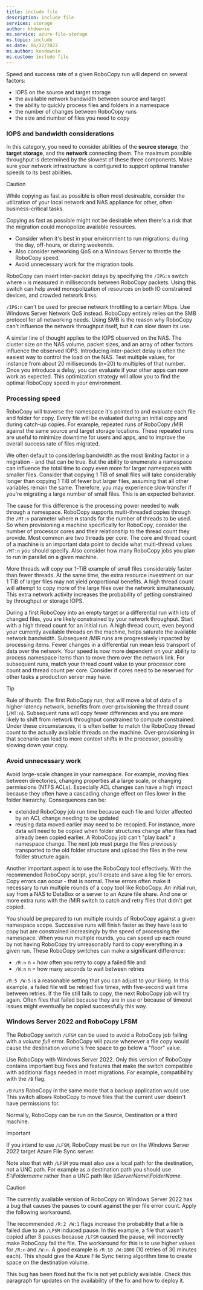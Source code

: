 ```yaml
---
title: include file
description: include file
services: storage
author: khdownie
ms.service: azure-file-storage
ms.topic: include
ms.date: 06/22/2022
ms.author: kendownie
ms.custom: include file
---
```


Speed and success rate of a given RoboCopy run will depend on several factors:

* IOPS on the source and target storage
* the available network bandwidth between source and target
* the ability to quickly process files and folders in a namespace
* the number of changes between RoboCopy runs
* the size and number of files you need to copy


### IOPS and bandwidth considerations

In this category, you need to consider abilities of the **source storage**, the **target storage**, and the **network** connecting them. The maximum possible throughput is determined by the slowest of these three components. Make sure your network infrastructure is configured to support optimal transfer speeds to its best abilities.

> [!CAUTION]
> While copying as fast as possible is often most desireable, consider the utilization of your local network and NAS appliance for other, often business-critical tasks.

Copying as fast as possible might not be desirable when there's a risk that the migration could monopolize available resources.

* Consider when it's best in your environment to run migrations: during the day, off-hours, or during weekends.
* Also consider networking QoS on a Windows Server to throttle the RoboCopy speed.
* Avoid unnecessary work for the migration tools.

RoboCopy can insert inter-packet delays by specifying the `/IPG:n` switch where `n` is measured in milliseconds between RoboCopy packets. Using this switch can help avoid monopolization of resources on both IO constrained devices, and crowded network links.

`/IPG:n` can't be used for precise network throttling to a certain Mbps. Use Windows Server Network QoS instead. RoboCopy entirely relies on the SMB protocol for all networking needs. Using SMB is the reason why RoboCopy can't influence the network throughput itself, but it can slow down its use.

A similar line of thought applies to the IOPS observed on the NAS. The cluster size on the NAS volume, packet sizes, and an array of other factors influence the observed IOPS. Introducing inter-packet delay is often the easiest way to control the load on the NAS. Test multiple values, for instance from about 20 milliseconds (n=20) to multiples of that number. Once you introduce a delay, you can evaluate if your other apps can now work as expected. This optimization strategy will allow you to find the optimal RoboCopy speed in your environment.

### Processing speed

RoboCopy will traverse the namespace it's pointed to and evaluate each file and folder for copy. Every file will be evaluated during an initial copy and during catch-up copies. For example, repeated runs of RoboCopy /MIR against the same source and target storage locations. These repeated runs are useful to minimize downtime for users and apps, and to improve the overall success rate of files migrated.

We often default to considering bandwidth as the most limiting factor in a migration - and that can be true. But the ability to enumerate a namespace can influence the total time to copy even more for larger namespaces with smaller files. Consider that copying 1 TiB of small files will take considerably longer than copying 1 TiB of fewer but larger files, assuming that all other variables remain the same. Therefore, you may experience slow transfer if you're migrating a large number of small files. This is an expected behavior.

The cause for this difference is the processing power needed to walk through a namespace. RoboCopy supports multi-threaded copies through the `/MT:n` parameter where **n** stands for the number of threads to be used. So when provisioning a machine specifically for RoboCopy, consider the number of processor cores and their relationship to the thread count they provide. Most common are two threads per core. The core and thread count of a machine is an important data point to decide what multi-thread values `/MT:n` you should specify. Also consider how many RoboCopy jobs you plan to run in parallel on a given machine.

More threads will copy our 1-TiB example of small files considerably faster than fewer threads. At the same time, the extra resource investment on our 1 TiB of larger files may not yield proportional benefits. A high thread count will attempt to copy more of the large files over the network simultaneously. This extra network activity increases the probability of getting constrained by throughput or storage IOPS.

During a first RoboCopy into an empty target or a differential run with lots of changed files, you are likely constrained by your network throughput. Start with a high thread count for an initial run. A high thread count, even beyond your currently available threads on the machine, helps saturate the available network bandwidth. Subsequent /MIR runs are progressively impacted by processing items. Fewer changes in a differential run mean less transport of data over the network. Your speed is now more dependent on your ability to process namespace items than to move them over the network link. For subsequent runs, match your thread count value to your processor core count and thread count per core. Consider if cores need to be reserved for other tasks a production server may have.

> [!TIP]
> Rule of thumb: The first RoboCopy run, that will move a lot of data of a higher-latency network, benefits from over-provisioning the thread count (`/MT:n`). Subsequent runs will copy fewer differences and you are more likely to shift from network throughput constrained to compute constrained. Under these circumstances, it is often better to match the RoboCopy thread count to the actually available threads on the machine. Over-provisioning in that scenario can lead to more context shifts in the processor, possibly slowing down your copy.

### Avoid unnecessary work

Avoid large-scale changes in your namespace. For example, moving files between directories, changing properties at a large scale, or changing permissions (NTFS ACLs). Especially ACL changes can have a high impact because they often have a cascading change effect on files lower in the folder hierarchy. Consequences can be:

* extended RoboCopy job run time because each file and folder affected by an ACL change needing to be updated
* reusing data moved earlier may need to be recopied. For instance, more data will need to be copied when folder structures change after files had already been copied earlier. A RoboCopy job can't "play back" a namespace change. The next job must purge the files previously transported to the old folder structure and upload the files in the new folder structure again.

Another important aspect is to use the RoboCopy tool effectively. With the recommended RoboCopy script, you'll create and save a log file for errors. Copy errors can occur - that is normal. These errors often make it necessary to run multiple rounds of a copy tool like RoboCopy. An initial run, say from a NAS to DataBox or a server to an Azure file share. And one or more extra runs with the /MIR switch to catch and retry files that didn't get copied.

You should be prepared to run multiple rounds of RoboCopy against a given namespace scope. Successive runs will finish faster as they have less to copy but are constrained increasingly by the speed of processing the namespace. When you run multiple rounds, you can speed up each round by not having RoboCopy try unreasonably hard to copy everything in a given run. These RoboCopy switches can make a significant difference:

* `/R:n` n = how often you retry to copy a failed file and 
* `/W:n` n = how many seconds to wait between retries

`/R:5 /W:5` is a reasonable setting that you can adjust to your liking. In this example, a failed file will be retried five times, with five-second wait time between retries. If the file still fails to copy, the next RoboCopy job will try again. Often files that failed because they are in use or because of timeout issues might eventually be copied successfully this way.

### Windows Server 2022 and RoboCopy LFSM

The RoboCopy switch `/LFSM` can be used to avoid a RoboCopy job failing with a *volume full* error. RoboCopy will pause whenever a file copy would cause the destination volume's free space to go below a "floor" value.

Use RoboCopy with Windows Server 2022. Only this version of RoboCopy contains important bug fixes and features that make the switch compatible with additional flags needed in most migrations. For example, compatibility with the `/B` flag.

`/B` runs RoboCopy in the same mode that a backup application would use. This switch allows RoboCopy to move files that the current user doesn't have permissions for. 

Normally, RoboCopy can be run on the Source, Destination or a third machine. 

> [!IMPORTANT]
> If you intend to use `/LFSM`, RoboCopy must be run on the Windows Server 2022 target Azure File Sync server. 

Note also that with `/LFSM` you must also use a local path for the destination, not a UNC path. For example as a destination path you should use *E:\Foldername* rather than a UNC path like *\\\\ServerName\FolderName*.

> [!CAUTION]
> The currently available version of RoboCopy on Windows Server 2022 has a bug that causes the pauses to count against the per file error count. Apply the following workaround.

The recommended `/R:2 /W:1` flags increase the probability that a file is failed due to an `/LFSM` induced pause. In this example, a file that wasn't copied after 3 pauses because `/LFSM` caused the pause, will incorrectly make RoboCopy fail the file. The workaround for this is to use higher values for `/R:n` and `/W:n`. A good example is `/R:10 /W:1800` (10 retries of 30 minutes each). This should give the Azure File Sync tiering algorithm time to create space on the destination volume. 

This bug has been fixed but the fix is not yet publicly available. Check this paragraph for updates on the availability of the fix and how to deploy it.
